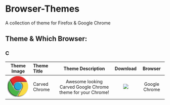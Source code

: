 # Browser-Themes
A collection of theme for Firefox &amp; Google Chrome

## Theme & Which Browser:

### C
Theme Image                   | Theme Title                  | Theme Description             | Download              | Browser 
:------------------------: | :------------------------ | :------------------------: | :------------------------: | :------------------------:
<a href='https://github.com/Technologx/Browser-Themes/tree/master/Google%20Chrome/Craved%20Chrome'><img src='https://github.com/Technologx/Browser-Themes/blob/master/Google%20Chrome/Craved%20Chrome/Carved_Chrome-icon.png'></a>| Carved Chrome | Awesome looking Carved Google Chrome theme for your Chrome! | <a href='http://adf.ly/1imS30' target='_blank'><img src='https://developer.chrome.com/webstore/images/ChromeWebStore_BadgeWBorder_v2_206x58.png'></a>| Google Chrome
